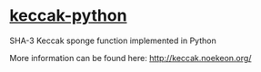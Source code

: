 [keccak-python](https://github.com/zjtone/keccak-python)
=============

SHA-3 Keccak sponge function implemented in Python

More information can be found here: http://keccak.noekeon.org/

